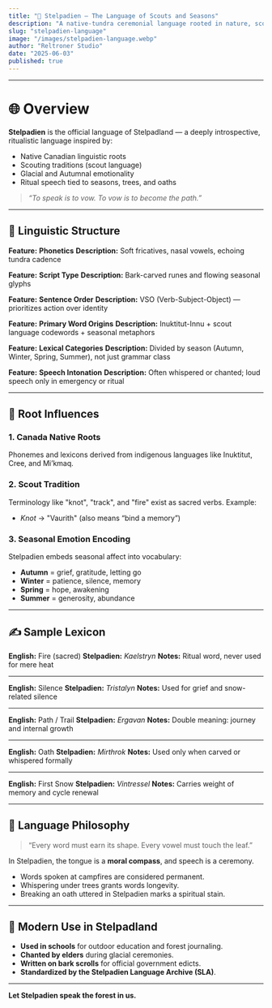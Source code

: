 ```yaml
---
title: "🌲 Stelpadien — The Language of Scouts and Seasons"
description: "A native-tundra ceremonial language rooted in nature, scouting, and seasonal consciousness — the official tongue of Stelpadland."
slug: "stelpadien-language"
image: "/images/stelpadien-language.webp"
author: "Reltroner Studio"
date: "2025-06-03"
published: true
---
```


---

# 🌐 Overview

**Stelpadien** is the official language of Stelpadland — a deeply introspective, ritualistic language inspired by:

* Native Canadian linguistic roots
* Scouting traditions (scout language)
* Glacial and Autumnal emotionality
* Ritual speech tied to seasons, trees, and oaths

> *“To speak is to vow. To vow is to become the path.”*

---

## 🧬 Linguistic Structure

**Feature:** **Phonetics**
**Description:** Soft fricatives, nasal vowels, echoing tundra cadence

**Feature:** **Script Type**
**Description:** Bark-carved runes and flowing seasonal glyphs

**Feature:** **Sentence Order**
**Description:** VSO (Verb-Subject-Object) — prioritizes action over identity

**Feature:** **Primary Word Origins**
**Description:** Inuktitut-Innu + scout language codewords + seasonal metaphors

**Feature:** **Lexical Categories**
**Description:** Divided by season (Autumn, Winter, Spring, Summer), not just grammar class

**Feature:** **Speech Intonation**
**Description:** Often whispered or chanted; loud speech only in emergency or ritual

---

## 🍁 Root Influences

### 1. **Canada Native Roots**

Phonemes and lexicons derived from indigenous languages like Inuktitut, Cree, and Mi’kmaq.

### 2. **Scout Tradition**

Terminology like "knot", "track", and "fire" exist as sacred verbs. Example:

* *Knot* → "Vaurith" (also means “bind a memory”)

### 3. **Seasonal Emotion Encoding**

Stelpadien embeds seasonal affect into vocabulary:

* **Autumn** = grief, gratitude, letting go
* **Winter** = patience, silence, memory
* **Spring** = hope, awakening
* **Summer** = generosity, abundance

---

## ✍️ Sample Lexicon

**English:** Fire (sacred)
**Stelpadien:** *Kaelstryn*
**Notes:** Ritual word, never used for mere heat

---

**English:** Silence
**Stelpadien:** *Tristalyn*
**Notes:** Used for grief and snow-related silence

---

**English:** Path / Trail
**Stelpadien:** *Ergavan*
**Notes:** Double meaning: journey and internal growth

---

**English:** Oath
**Stelpadien:** *Mirthrok*
**Notes:** Used only when carved or whispered formally

---

**English:** First Snow
**Stelpadien:** *Vintressel*
**Notes:** Carries weight of memory and cycle renewal

---

## 🧭 Language Philosophy

> “Every word must earn its shape. Every vowel must touch the leaf.”

In Stelpadien, the tongue is a **moral compass**, and speech is a ceremony.

* Words spoken at campfires are considered permanent.
* Whispering under trees grants words longevity.
* Breaking an oath uttered in Stelpadien marks a spiritual stain.

---

## 🌿 Modern Use in Stelpadland

* **Used in schools** for outdoor education and forest journaling.
* **Chanted by elders** during glacial ceremonies.
* **Written on bark scrolls** for official government edicts.
* **Standardized by the Stelpadien Language Archive (SLA)**.

---

**Let Stelpadien speak the forest in us.**
